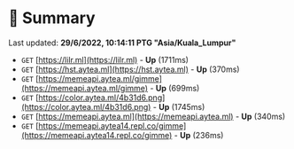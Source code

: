 # 📖 Summary
Last updated: **29/6/2022, 10:14:11 PTG "Asia/Kuala_Lumpur"**

- `GET` [https://lilr.ml](https://lilr.ml) - **Up** (1711ms)
- `GET` [https://hst.aytea.ml](https://hst.aytea.ml) - **Up** (370ms)
- `GET` [https://memeapi.aytea.ml/gimme](https://memeapi.aytea.ml/gimme) - **Up** (699ms)
- `GET` [https://color.aytea.ml/4b31d6.png](https://color.aytea.ml/4b31d6.png) - **Up** (1745ms)
- `GET` [https://memeapi.aytea.ml](https://memeapi.aytea.ml) - **Up** (340ms)
- `GET` [https://memeapi.aytea14.repl.co/gimme](https://memeapi.aytea14.repl.co/gimme) - **Up** (236ms)
